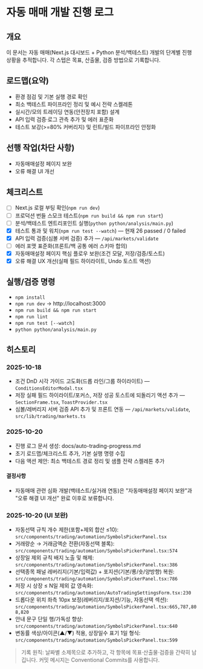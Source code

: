 # 자동 매매 개발 진행 로그

## 개요
이 문서는 자동 매매(Next.js 대시보드 + Python 분석/백테스트) 개발의 단계별 진행 상황을 추적합니다. 각 스텝은 목표, 산출물, 검증 방법으로 기록합니다.

## 로드맵(요약)
- 환경 점검 및 기본 실행 경로 확인
- 최소 백테스트 파이프라인 정리 및 예시 전략 스켈레톤
- 실시간/모의 트레이딩 연동(안전장치 포함) 설계
- API 입력 검증·로그 관측 추가 및 에러 표준화
- 테스트 보강(>=80% 커버리지) 및 린트/빌드 파이프라인 안정화

## 선행 작업(차단 사항)
- 자동매매설정 페이지 보완
- 오류 해결 UI 개선

## 체크리스트
- [ ] Next.js 로컬 부팅 확인(`npm run dev`)
- [ ] 프로덕션 번들 스모크 테스트(`npm run build && npm run start`)
- [ ] 분석/백테스트 엔트리포인트 실행(`python python/analysis/main.py`)
- [x] 테스트 통과 및 워치(`npm run test --watch`) — 현재 26 passed / 0 failed
- [x] API 입력 검증(심볼 서버 검증) 추가 — `/api/markets/validate`
- [ ] 에러 포맷 표준화(프론트/백 공통 에러 스키마 합의)
- [x] 자동매매설정 페이지 핵심 플로우 보완(조건 모달, 저장/검증/토스트)
- [x] 오류 해결 UX 개선(실패 필드 하이라이트, Undo 토스트 액션)

## 실행/검증 명령
- `npm install`
- `npm run dev` → http://localhost:3000
- `npm run build && npm run start`
- `npm run lint`
- `npm run test [--watch]`
- `python python/analysis/main.py`

## 히스토리
### 2025-10-18
- 조건 DnD 시각 가이드 고도화(드롭 라인/그룹 하이라이트) — `ConditionsEditorModal.tsx`
- 저장 실패 필드 하이라이트/포커스, 저장 성공 토스트에 되돌리기 액션 추가 — `SectionFrame.tsx`, `ToastProvider.tsx`
- 심볼/레버리지 서버 검증 API 추가 및 프론트 연동 — `/api/markets/validate`, `src/lib/trading/markets.ts`

### 2025-10-20
- 진행 로그 문서 생성: docs/auto-trading-progress.md
- 초기 로드맵/체크리스트 추가, 기본 실행 명령 수집
- 다음 액션 제안: 최소 백테스트 경로 정리 및 샘플 전략 스켈레톤 추가

#### 결정사항
- 자동매매 관련 심화 개발(백테스트/실거래 연동)은 "자동매매설정 페이지 보완"과 "오류 해결 UI 개선" 완료 이후로 보류합니다.

### 2025-10-20 (UI 보완)
- 자동선택 규칙 개수 제한(포함+제외 합산 ≤10): `src/components/trading/automation/SymbolsPickerPanel.tsx`
- 거래량순 → 거래금액순 전환(자동선택 블록): `src/components/trading/automation/SymbolsPickerPanel.tsx:574`
- 상장일 제외 규칙 배지 노출 및 해제: `src/components/trading/automation/SymbolsPickerPanel.tsx:386`
- 선택종목 패널 레버리지(기본/입력값) + 포지션(기본/롱/숏/양방향) 복원: `src/components/trading/automation/SymbolsPickerPanel.tsx:786`
- 저장 시 상장 ≤ N일 제외 값 영속화: `src/components/trading/automation/AutoTradingSettingsForm.tsx:230`
- 드롭다운 위치 좌측 10px 보정(레버리지/포지션/기능, 자동선택 섹션): `src/components/trading/automation/SymbolsPickerPanel.tsx:665,787,808,820`
- 안내 문구 단일 행/가독성 향상: `src/components/trading/automation/SymbolsPickerPanel.tsx:640`
- 변동률 색상/아이콘(▲/▼) 적용, 상장일수 표기 1일 형식: `src/components/trading/automation/SymbolsPickerPanel.tsx:599`

> 기록 원칙: 날짜별 소제목으로 추가하고, 각 항목에 목표·산출물·검증을 간략히 남깁니다. 커밋 메시지는 Conventional Commits를 사용합니다.
